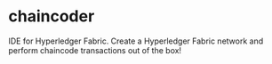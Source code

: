 # chaincoder
IDE for Hyperledger Fabric. Create a Hyperledger Fabric network and perform chaincode transactions out of the box!
